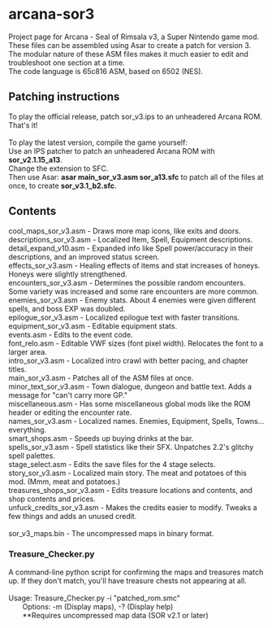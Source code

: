 # arcana-sor3
Project page for Arcana - Seal of Rimsala v3, a Super Nintendo game mod.\
These files can be assembled using Asar to create a patch for version 3.\
The modular nature of these ASM files makes it much easier to edit and troubleshoot one section at a time.\
The code language is 65c816 ASM, based on 6502 (NES).

## Patching instructions
To play the official release, patch sor_v3.ips to an unheadered Arcana ROM. That's it!\
\
To play the latest version, compile the game yourself:\
Use an IPS patcher to patch an unheadered Arcana ROM with **sor_v2.1.15_a13**.\
Change the extension to SFC.\
Then use Asar: **asar main_sor_v3.asm sor_a13.sfc** to patch all of the files at once, to create **sor_v3.1_b2.sfc**.


## Contents
cool_maps_sor_v3.asm		- Draws more map icons, like exits and doors.\
descriptions_sor_v3.asm	- Localized Item, Spell, Equipment descriptions.\
detail_expand_v10.asm		- Expanded info like Spell power/accuracy in their descriptions, and an improved status screen.\
effects_sor_v3.asm			- Healing effects of items and stat increases of honeys. Honeys were slightly strengthened.\
encounters_sor_v3.asm		- Determines the possible random encounters. Some variety was increased and some rare encounters are more common.\
enemies_sor_v3.asm			- Enemy stats. About 4 enemies were given different spells, and boss EXP was doubled.\
epilogue_sor_v3.asm			- Localized epilogue text with faster transitions.\
equipment_sor_v3.asm		- Editable equipment stats.\
events.asm              - Edits to the event code.\
font_relo.asm						- Editable VWF sizes (font pixel width). Relocates the font to a larger area.\
intro_sor_v3.asm			  - Localized intro crawl with better pacing, and chapter titles.\
main_sor_v3.asm         - Patches all of the ASM files at once.\
minor_text_sor_v3.asm   - Town dialogue, dungeon and battle text. Adds a message for "can't carry more GP."\
miscellaneous.asm			  - Has some miscellaneous global mods like the ROM header or editing the encounter rate.\
names_sor_v3.asm			  - Localized names. Enemies, Equipment, Spells, Towns... everything.\
smart_shops.asm         - Speeds up buying drinks at the bar.\
spells_sor_v3.asm			  - Spell statistics like their SFX. Unpatches 2.2's glitchy spell palettes.\
stage_select.asm        - Edits the save files for the 4 stage selects.\
story_sor_v3.asm			  - Localized main story. The meat and potatoes of this mod. (Mmm, meat and potatoes.)\
treasures_shops_sor_v3.asm - Edits treasure locations and contents, and shop contents and prices.\
unfuck_credits_sor_v3.asm	 - Makes the credits easier to modify. Tweaks a few things and adds an unused credit.\
\
sor_v3_maps.bin     - The uncompressed maps in binary format.

### Treasure_Checker.py
A command-line python script for confirming the maps and treasures match up. If they don't match, you'll have treasure chests not appearing at all.\
\
Usage: Treasure_Checker.py -i "patched_rom.smc"\
  &nbsp;&nbsp;&nbsp;&nbsp;&nbsp;&nbsp;
Options: -m (Display maps), -? (Display help)\
&nbsp;&nbsp;&nbsp;&nbsp;&nbsp;&nbsp;
**Requires uncompressed map data (SOR v2.1 or later)
